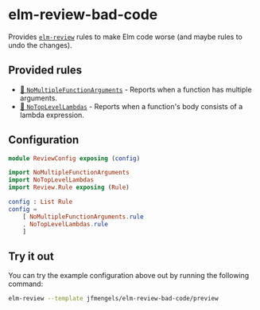 # elm-review-bad-code

Provides [`elm-review`](https://package.elm-lang.org/packages/jfmengels/elm-review/latest/) rules to make Elm code worse (and maybe rules to undo the changes).

## Provided rules

- [🔧 `NoMultipleFunctionArguments`](https://package.elm-lang.org/packages/jfmengels/elm-review-bad-code/1.0.0/NoMultipleFunctionArguments) - Reports when a function has multiple arguments.
- [🔧 `NoTopLevelLambdas`](https://package.elm-lang.org/packages/jfmengels/elm-review-bad-code/1.0.0/NoTopLevelLambdas) - Reports when a function's body consists of a lambda expression.

## Configuration

```elm
module ReviewConfig exposing (config)

import NoMultipleFunctionArguments
import NoTopLevelLambdas
import Review.Rule exposing (Rule)

config : List Rule
config =
    [ NoMultipleFunctionArguments.rule
    , NoTopLevelLambdas.rule
    ]
```

## Try it out

You can try the example configuration above out by running the following command:

```bash
elm-review --template jfmengels/elm-review-bad-code/preview
```
